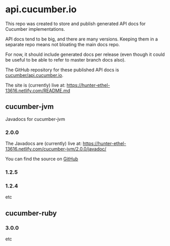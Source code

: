 # api.cucumber.io

This repo was created to store and publish generated API docs for Cucumber implementations.

API docs tend to be big, and there are many versions. Keeping them in a separate repo means not bloating the main docs repo.

For now, it should include generated docs per release (even though it could be useful to be able to refer to master branch docs also).

The GitHub repository for these published API docs is [cucumber/api.cucumber.io](https://github.com/cucumber/api.cucumber.io).

The site is (currently) live at: https://hunter-ethel-13616.netlify.com/README.md


## cucumber-jvm

Javadocs for cucumber-jvm

### 2.0.0

The Javadocs are (currently) live at: https://hunter-ethel-13616.netlify.com/cucumber-jvm/2.0.0/javadoc/

You can find the source on [GitHub](/cucumber-jvm/2.0.0/javadoc/)

### 1.2.5

### 1.2.4

etc

## cucumber-ruby

### 3.0.0

etc


